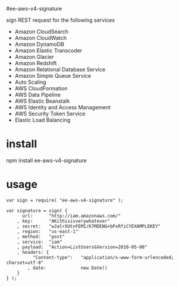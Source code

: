 #ee-aws-v4-signature

sign REST request for the following services

- Amazon CloudSearch
- Amazon CloudWatch
- Amazon DynamoDB
- Amazon Elastic Transcoder
- Amazon Glacier
- Amazon Redshift
- Amazon Relational Database Service
- Amazon Simple Queue Service
- Auto Scaling
- AWS CloudFormation
- AWS Data Pipeline
- AWS Elastic Beanstalk
- AWS Identity and Access Management
- AWS Security Token Service
- Elastic Load Balancing


# install

npm install ee-aws-v4-signature

# usage

	var sign = require( "ee-aws-v4-signature" );

	var signature = sign( {		  
		  url: 		"http://iam.amazonaws.com/"
		, key: 		"AKithisisverywhatever"
		, secret: 	"wJalrXUtnFEMI/K7MDENG+bPxRfiCYEXAMPLEKEY"
		, region: 	"us-east-1"
		, method: 	"post"
		, service: 	"iam"
		, payload: 	"Action=ListUsers&Version=2010-05-08"
		, headers: {
			  "Content-type": 	"application/x-www-form-urlencoded; charset=utf-8"
			, date: 			new Date()
		}
	} );